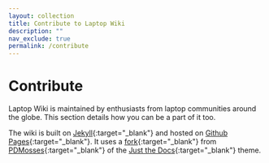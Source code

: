 ```yaml
---
layout: collection
title: Contribute to Laptop Wiki
description: ""
nav_exclude: true
permalink: /contribute
---
```


# Contribute

Laptop Wiki is maintained by enthusiasts from laptop communities around the globe. This section details how you can be a part of it too.

The wiki is built on [Jekyll](https://jekyllrb.com){:target="_blank"} and hosted on [Github Pages](https://pages.github.com){:target="_blank"}. It uses a [fork](https://github.com/pdmosses/just-the-docs/tree/combination-rec-nav){:target="_blank"} from [PDMosses](https://pdmosses.github.io){:target="_blank"} of the [Just the Docs](https://just-the-docs.github.io/just-the-docs/){:target="_blank"} theme.
